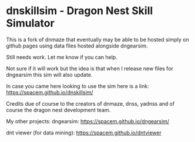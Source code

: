 # dnskillsim - Dragon Nest Skill Simulator
This is a fork of dnmaze that eventually may be able to be hosted simply on github pages using data files hosted alongside dngearsim.

Still needs work. Let me know if you can help.

Not sure if it will work but the idea is that when I release new files for dngearsim this sim will also update.

In case you came here looking to use the sim here is a link:
https://spacem.github.io/dnskillsim/

Credits due of course to the creators of dnmaze, dnss, yadnss and of course the dragon nest development team.

My other projects:
dngearsim:
https://spacem.github.io/dngearsim/

dnt viewer (for data mining):
https://spacem.github.io/dntviewer
